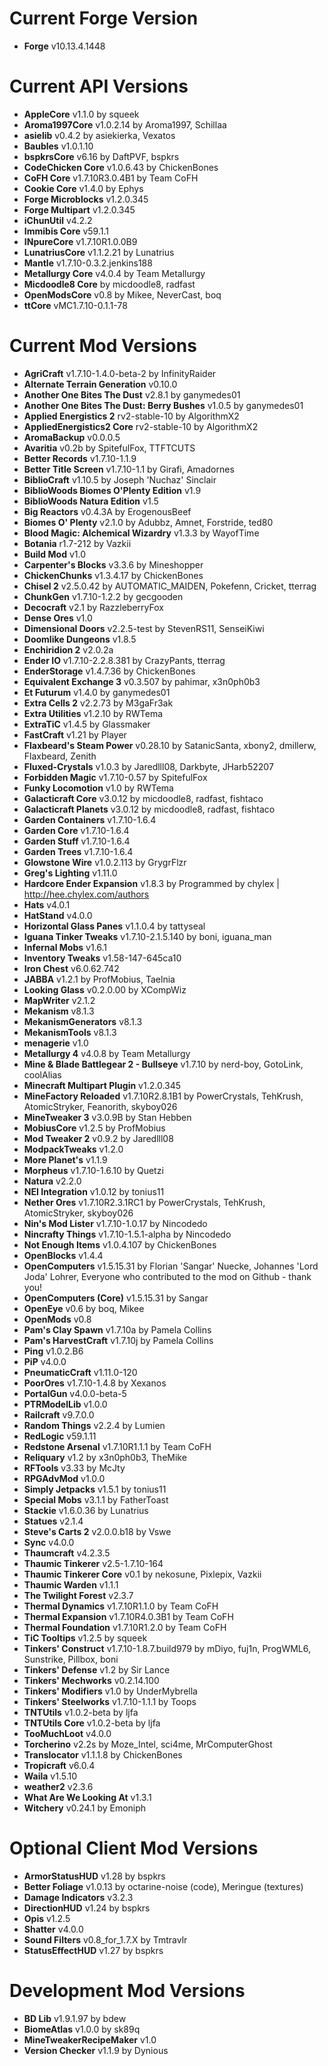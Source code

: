 Current Forge Version
=
- **Forge** v10.13.4.1448

Current API Versions
=
- **AppleCore** v1.1.0 by squeek
- **Aroma1997Core** v1.0.2.14 by Aroma1997, Schillaa
- **asielib** v0.4.2 by asiekierka, Vexatos
- **Baubles** v1.0.1.10
- **bspkrsCore** v6.16 by DaftPVF, bspkrs
- **CodeChicken Core** v1.0.6.43 by ChickenBones
- **CoFH Core** v1.7.10R3.0.4B1 by Team CoFH
- **Cookie Core** v1.4.0 by Ephys
- **Forge Microblocks** v1.2.0.345
- **Forge Multipart** v1.2.0.345
- **iChunUtil** v4.2.2
- **Immibis Core** v59.1.1
- **INpureCore** v1.7.10R1.0.0B9
- **LunatriusCore** v1.1.2.21 by Lunatrius
- **Mantle** v1.7.10-0.3.2.jenkins188
- **Metallurgy Core** v4.0.4 by Team Metallurgy
- **Micdoodle8 Core**  by micdoodle8, radfast
- **OpenModsCore** v0.8 by Mikee, NeverCast, boq
- **ttCore** vMC1.7.10-0.1.1-78

Current Mod Versions
=
- **AgriCraft** v1.7.10-1.4.0-beta-2 by InfinityRaider
- **Alternate Terrain Generation** v0.10.0
- **Another One Bites The Dust** v2.8.1 by ganymedes01
- **Another One Bites The Dust: Berry Bushes** v1.0.5 by ganymedes01
- **Applied Energistics 2** rv2-stable-10 by AlgorithmX2
- **AppliedEnergistics2 Core** rv2-stable-10 by AlgorithmX2
- **AromaBackup** v0.0.0.5
- **Avaritia** v0.2b by SpitefulFox, TTFTCUTS
- **Better Records** v1.7.10-1.1.9
- **Better Title Screen** v1.7.10-1.1 by Girafi, Amadornes
- **BiblioCraft** v1.10.5 by Joseph 'Nuchaz' Sinclair
- **BiblioWoods Biomes O'Plenty Edition** v1.9
- **BiblioWoods Natura Edition** v1.5
- **Big Reactors** v0.4.3A by ErogenousBeef
- **Biomes O' Plenty** v2.1.0 by Adubbz, Amnet, Forstride, ted80
- **Blood Magic: Alchemical Wizardry** v1.3.3 by WayofTime
- **Botania** r1.7-212 by Vazkii
- **Build Mod** v1.0
- **Carpenter's Blocks** v3.3.6 by Mineshopper
- **ChickenChunks** v1.3.4.17 by ChickenBones
- **Chisel 2** v2.5.0.42 by AUTOMATIC_MAIDEN, Pokefenn, Cricket, tterrag
- **ChunkGen** v1.7.10-1.2.2 by gecgooden
- **Decocraft** v2.1 by RazzleberryFox
- **Dense Ores** v1.0
- **Dimensional Doors** v2.2.5-test by StevenRS11, SenseiKiwi
- **Doomlike Dungeons** v1.8.5
- **Enchiridion 2** v2.0.2a
- **Ender IO** v1.7.10-2.2.8.381 by CrazyPants, tterrag
- **EnderStorage** v1.4.7.36 by ChickenBones
- **Equivalent Exchange 3** v0.3.507 by pahimar, x3n0ph0b3
- **Et Futurum** v1.4.0 by ganymedes01
- **Extra Cells 2** v2.2.73 by M3gaFr3ak
- **Extra Utilities** v1.2.10 by RWTema
- **ExtraTiC** v1.4.5 by Glassmaker
- **FastCraft** v1.21 by Player
- **Flaxbeard's Steam Power** v0.28.10 by SatanicSanta, xbony2, dmillerw, Flaxbeard, Zenith
- **Fluxed-Crystals** v1.0.3 by Jaredlll08, Darkbyte, JHarb52207
- **Forbidden Magic** v1.7.10-0.57 by SpitefulFox
- **Funky Locomotion** v1.0 by RWTema
- **Galacticraft Core** v3.0.12 by micdoodle8, radfast, fishtaco
- **Galacticraft Planets** v3.0.12 by micdoodle8, radfast, fishtaco
- **Garden Containers** v1.7.10-1.6.4
- **Garden Core** v1.7.10-1.6.4
- **Garden Stuff** v1.7.10-1.6.4
- **Garden Trees** v1.7.10-1.6.4
- **Glowstone Wire** v1.0.2.113 by GrygrFlzr
- **Greg's Lighting** v1.11.0
- **Hardcore Ender Expansion** v1.8.3 by Programmed by chylex | http://hee.chylex.com/authors
- **Hats** v4.0.1
- **HatStand** v4.0.0
- **Horizontal Glass Panes** v1.1.0.4 by tattyseal
- **Iguana Tinker Tweaks** v1.7.10-2.1.5.140 by boni, iguana_man
- **Infernal Mobs** v1.6.1
- **Inventory Tweaks** v1.58-147-645ca10
- **Iron Chest** v6.0.62.742
- **JABBA** v1.2.1 by ProfMobius, Taelnia
- **Looking Glass** v0.2.0.00 by XCompWiz
- **MapWriter** v2.1.2
- **Mekanism** v8.1.3
- **MekanismGenerators** v8.1.3
- **MekanismTools** v8.1.3
- **menagerie** v1.0
- **Metallurgy 4** v4.0.8 by Team Metallurgy
- **Mine & Blade Battlegear 2 - Bullseye** v1.7.10 by nerd-boy, GotoLink, coolAlias
- **Minecraft Multipart Plugin** v1.2.0.345
- **MineFactory Reloaded** v1.7.10R2.8.1B1 by PowerCrystals, TehKrush, AtomicStryker, Feanorith, skyboy026
- **MineTweaker 3** v3.0.9B by Stan Hebben
- **MobiusCore** v1.2.5 by ProfMobius
- **Mod Tweaker 2** v0.9.2 by Jaredlll08
- **ModpackTweaks** v1.2.0
- **More Planet's** v1.1.9
- **Morpheus** v1.7.10-1.6.10 by Quetzi
- **Natura** v2.2.0
- **NEI Integration** v1.0.12 by tonius11
- **Nether Ores** v1.7.10R2.3.1RC1 by PowerCrystals, TehKrush, AtomicStryker, skyboy026
- **Nin's Mod Lister** v1.7.10-1.0.17 by Nincodedo
- **Nincrafty Things** v1.7.10-1.5.1-alpha by Nincodedo
- **Not Enough Items** v1.0.4.107 by ChickenBones
- **OpenBlocks** v1.4.4
- **OpenComputers** v1.5.15.31 by Florian 'Sangar' Nuecke, Johannes 'Lord Joda' Lohrer, Everyone who contributed to the mod on Github - thank you!
- **OpenComputers (Core)** v1.5.15.31 by Sangar
- **OpenEye** v0.6 by boq, Mikee
- **OpenMods** v0.8
- **Pam's Clay Spawn** v1.7.10a by Pamela Collins
- **Pam's HarvestCraft** v1.7.10j by Pamela Collins
- **Ping** v1.0.2.B6
- **PiP** v4.0.0
- **PneumaticCraft** v1.11.0-120
- **PoorOres** v1.7.10-1.4.8 by Xexanos
- **PortalGun** v4.0.0-beta-5
- **PTRModelLib** v1.0.0
- **Railcraft** v9.7.0.0
- **Random Things** v2.2.4 by Lumien
- **RedLogic** v59.1.11
- **Redstone Arsenal** v1.7.10R1.1.1 by Team CoFH
- **Reliquary** v1.2 by x3n0ph0b3, TheMike
- **RFTools** v3.33 by McJty
- **RPGAdvMod** v1.0.0
- **Simply Jetpacks** v1.5.1 by tonius11
- **Special Mobs** v3.1.1 by FatherToast
- **Stackie** v1.6.0.36 by Lunatrius
- **Statues** v2.1.4
- **Steve's Carts 2** v2.0.0.b18 by Vswe
- **Sync** v4.0.0
- **Thaumcraft** v4.2.3.5
- **Thaumic Tinkerer** v2.5-1.7.10-164
- **Thaumic Tinkerer Core** v0.1 by nekosune, Pixlepix, Vazkii
- **Thaumic Warden** v1.1.1
- **The Twilight Forest** v2.3.7
- **Thermal Dynamics** v1.7.10R1.1.0 by Team CoFH
- **Thermal Expansion** v1.7.10R4.0.3B1 by Team CoFH
- **Thermal Foundation** v1.7.10R1.2.0 by Team CoFH
- **TiC Tooltips** v1.2.5 by squeek
- **Tinkers' Construct** v1.7.10-1.8.7.build979 by mDiyo, fuj1n, ProgWML6, Sunstrike, Pillbox, boni
- **Tinkers' Defense** v1.2 by Sir Lance
- **Tinkers' Mechworks** v0.2.14.100
- **Tinkers' Modifiers** v1.0 by UnderMybrella
- **Tinkers' Steelworks** v1.7.10-1.1.1 by Toops
- **TNTUtils** v1.0.2-beta by ljfa
- **TNTUtils Core** v1.0.2-beta by ljfa
- **TooMuchLoot** v4.0.0
- **Torcherino** v2.2s by Moze_Intel, sci4me, MrComputerGhost
- **Translocator** v1.1.1.8 by ChickenBones
- **Tropicraft** v6.0.4
- **Waila** v1.5.10
- **weather2** v2.3.6
- **What Are We Looking At** v1.3.1
- **Witchery** v0.24.1 by Emoniph

Optional Client Mod Versions
=
- **ArmorStatusHUD** v1.28 by bspkrs
- **Better Foliage** v1.0.13 by octarine-noise (code), Meringue (textures)
- **Damage Indicators** v3.2.3
- **DirectionHUD** v1.24 by bspkrs
- **Opis** v1.2.5
- **Shatter** v4.0.0
- **Sound Filters** v0.8_for_1.7.X by Tmtravlr
- **StatusEffectHUD** v1.27 by bspkrs

Development Mod Versions
=
- **BD Lib** v1.9.1.97 by bdew
- **BiomeAtlas** v1.0.0 by sk89q
- **MineTweakerRecipeMaker** v1.0
- **Version Checker** v1.1.9 by Dynious
